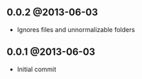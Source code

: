 ## 0.0.2 @2013-06-03

* Ignores files and unnormalizable folders

## 0.0.1 @2013-06-03

* Initial commit
